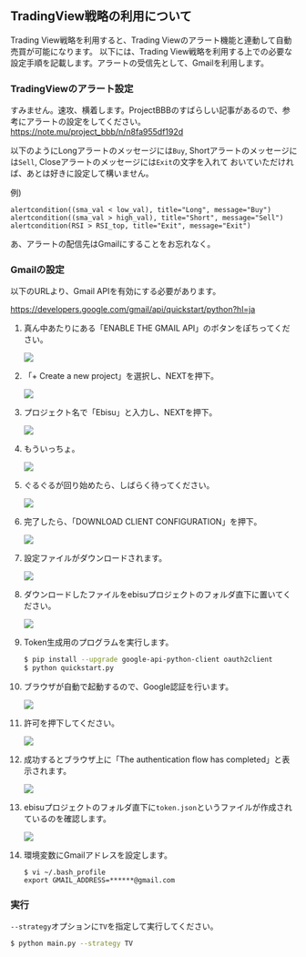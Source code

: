 ## TradingView戦略の利用について
Trading View戦略を利用すると、Trading Viewのアラート機能と連動して自動売買が可能になります。
以下には、Trading View戦略を利用する上での必要な設定手順を記載します。アラートの受信先として、Gmailを利用します。

### TradingViewのアラート設定

すみません。速攻、横着します。ProjectBBBのすばらしい記事があるので、参考にアラートの設定をしてください。
https://note.mu/project_bbb/n/n8fa955df192d

以下のようにLongアラートのメッセージには`Buy`, Shortアラートのメッセージには`Sell`, Closeアラートのメッセージには`Exit`の文字を入れて
おいていただければ、あとは好きに設定して構いません。

例)

```
alertcondition((sma_val < low_val), title="Long", message="Buy")
alertcondition((sma_val > high_val), title="Short", message="Sell")
alertcondition(RSI > RSI_top, title="Exit", message="Exit")
```

あ、アラートの配信先はGmailにすることをお忘れなく。

### Gmailの設定

以下のURLより、Gmail APIを有効にする必要があります。

https://developers.google.com/gmail/api/quickstart/python?hl=ja

1. 真ん中あたりにある「ENABLE THE GMAIL API」のボタンをぽちってください。

    ![](./img/gmail/1.png)

2. 「+ Create a new project」を選択し、NEXTを押下。

    ![](./img/gmail/2.png)

3. プロジェクト名で「Ebisu」と入力し、NEXTを押下。

    ![](./img/gmail/3.png)

4. もういっちょ。

    ![](./img/gmail/4.png)

5. ぐるぐるが回り始めたら、しばらく待ってください。

    ![](./img/gmail/5.png)

6. 完了したら、「DOWNLOAD CLIENT CONFIGURATION」を押下。

    ![](./img/gmail/6.png)

7. 設定ファイルがダウンロードされます。

    ![](./img/gmail/7.png)

8. ダウンロードしたファイルをebisuプロジェクトのフォルダ直下に置いてください。

    ![](./img/gmail/8.png)

9. Token生成用のプログラムを実行します。

    ```bash
    $ pip install --upgrade google-api-python-client oauth2client
    $ python quickstart.py
    ```
    
10. ブラウザが自動で起動するので、Google認証を行います。

    ![](./img/gmail/10.png)

11. 許可を押下してください。

    ![](./img/gmail/11.png)

12. 成功するとブラウザ上に「The authentication flow has completed」と表示されます。

    ![](./img/gmail/12.png)

13. ebisuプロジェクトのフォルダ直下に`token.json`というファイルが作成されているのを確認します。

    ![](./img/gmail/13.png)

14. 環境変数にGmailアドレスを設定します。

    ```
    $ vi ~/.bash_profile
    export GMAIL_ADDRESS=******@gmail.com
    ```

### 実行

`--strategy`オプションに`TV`を指定して実行してください。

```bash
$ python main.py --strategy TV
```
